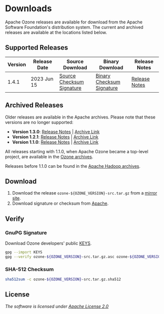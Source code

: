# Downloads

Apache Ozone releases are available for download from the Apache Software Foundation's distribution system. The current and archived releases are available at the locations listed below.

## Supported Releases

| Version | Release Date | Source Download | Binary Download | Release Notes |
|-|-|-|-|-|
| 1.4.1 | 2023 Jun 15 | [Source](https://www.apache.org/dyn/closer.cgi/ozone/1.4.1/ozone-1.4.1-src.tar.gz)<br/>[Checksum](https://downloads.apache.org/ozone/1.4.1/ozone-1.4.1-src.tar.gz.sha512)<br/>[Signature](https://downloads.apache.org/ozone/1.4.1/ozone-1.4.1-src.tar.gz.asc) | [Binary](https://www.apache.org/dyn/closer.cgi/ozone/1.4.1/ozone-1.4.1.tar.gz)<br/>[Checksum](https://downloads.apache.org/ozone/1.4.1/ozone-1.4.1.tar.gz.sha512)<br/>[Signature](https://downloads.apache.org/ozone/1.4.1/ozone-1.4.1.tar.gz.asc) | [Release Notes](/release-notes/1.4.1) |

## Archived Releases

Older releases are available in the Apache archives. Please note that these versions are no longer supported:

- **Version 1.3.0**: [Release Notes](/release-notes/1.3.0) | [Archive Link](https://archive.apache.org/dist/ozone/1.3.0/)
- **Version 1.2.1**: [Release Notes](/release-notes/1.2.1) | [Archive Link](https://archive.apache.org/dist/ozone/1.2.1/)
- **Version 1.1.0**: [Release Notes](/release-notes/1.1.0) | [Archive Link](https://archive.apache.org/dist/ozone/1.1.0/)

All releases starting with 1.1.0, when Apache Ozone became a top-level project, are available in the [Ozone archives](https://archive.apache.org/dist/ozone/).

Releases before 1.1.0 can be found in the [Apache Hadoop archives](https://archive.apache.org/dist/hadoop/ozone/).

## Download

1. Download the release `ozone-${OZONE_VERSION}-src.tar.gz` from a [mirror site](https://www.apache.org/dyn/closer.cgi/ozone).
2. Download signature or checksum from [Apache](https://downloads.apache.org/ozone/).

## Verify

### GnuPG Signature

Download Ozone developers' public [KEYS](https://downloads.apache.org/ozone/KEYS).

```bash
gpg --import KEYS
gpg --verify ozone-${OZONE_VERSION}-src.tar.gz.asc ozone-${OZONE_VERSION}-src.tar.gz
```

### SHA-512 Checksum

```bash
sha512sum -c ozone-${OZONE_VERSION}-src.tar.gz.sha512
```

## License

*The software is licensed under [Apache License 2.0](http://www.apache.org/licenses/LICENSE-2.0)*
